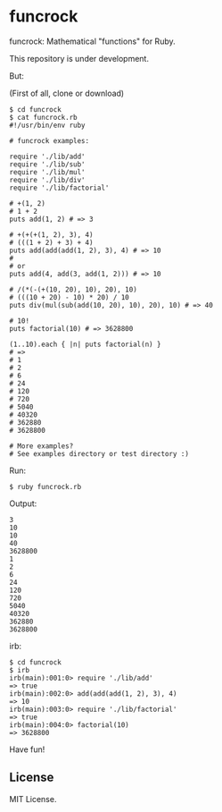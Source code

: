 # funcrock


funcrock: Mathematical "functions" for Ruby.


This repository is under development.


But:


(First of all, clone or download)


```
$ cd funcrock
$ cat funcrock.rb
#!/usr/bin/env ruby

# funcrock examples:

require './lib/add'
require './lib/sub'
require './lib/mul'
require './lib/div'
require './lib/factorial'

# +(1, 2)
# 1 + 2
puts add(1, 2) # => 3

# +(+(+(1, 2), 3), 4)
# (((1 + 2) + 3) + 4)
puts add(add(add(1, 2), 3), 4) # => 10
#
# or
puts add(4, add(3, add(1, 2))) # => 10

# /(*(-(+(10, 20), 10), 20), 10)
# (((10 + 20) - 10) * 20) / 10
puts div(mul(sub(add(10, 20), 10), 20), 10) # => 40

# 10!
puts factorial(10) # => 3628800

(1..10).each { |n| puts factorial(n) }
# =>
# 1
# 2
# 6
# 24
# 120
# 720
# 5040
# 40320
# 362880
# 3628800

# More examples?
# See examples directory or test directory :)
```


Run:


```
$ ruby funcrock.rb
```

Output:

```
3
10
10
40
3628800
1
2
6
24
120
720
5040
40320
362880
3628800
```


irb:


```
$ cd funcrock
$ irb
irb(main):001:0> require './lib/add'
=> true
irb(main):002:0> add(add(add(1, 2), 3), 4)
=> 10
irb(main):003:0> require './lib/factorial'
=> true
irb(main):004:0> factorial(10)
=> 3628800
```


Have fun!


## License


MIT License.
